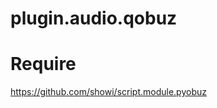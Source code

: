 plugin.audio.qobuz
==================

Require
=======

https://github.com/showi/script.module.pyobuz
